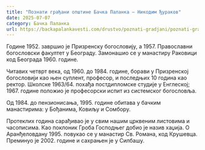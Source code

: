 ```yaml
---
title: "Познати грађани општине Бачка Паланка – Никодим Ђураков"
date: 2025-07-07
category: Бачка Паланка
url: https://backapalankavesti.com/drustvo/poznati-gradjani/poznati-gradjani-opstine-backa-palanka-nikodim-djurakov/
---
```


Године 1952. завршио је Призренску богословију, а 1957. Православни богословски факултет у Београду. Замонашио се у манастиру Раковици код Београда 1960. године.

Читавих четврт века, од 1960. до 1984. године, борави у Призренској богословији као њен суплент, професор, и последњих 10 година као ректор. Школске 1963/64. похађа постдипломске студије у Енглеској; 1967. године положио је професорски испит из системског богословља.

Од 1984. до пензионисања, 1995. године обитава у бачким манастирима: у Бођанима, Ковиљу и Сомбору.

Протеклих година сарађивао је у свим нашим црквеним листовима и часописима. Као поклоник Гроба Господњег добио је назив хаџија. О Аранђеловдану 1995. повукао се у манастир Св. Романа, код Крушевца. Преминуо је 2002. године и сахрањен је у Силбашу.
